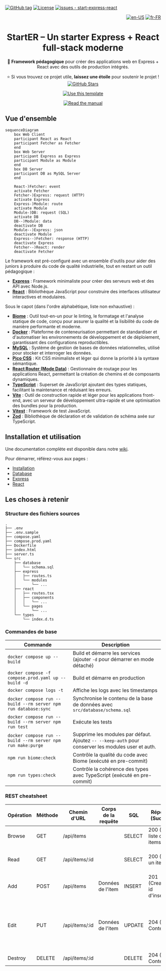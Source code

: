 [![GitHub tag](https://img.shields.io/github/tag/rocambille/start-express-react?include_prereleases=&sort=semver&color=white)](https://github.com/rocambille/start-express-react/tags/)
[![License](https://img.shields.io/badge/license-MIT-white)](https://github.com/rocambille/start-express-react/blob/main/LICENSE.md)
[![issues - start-express-react](https://img.shields.io/github/issues/rocambille/start-express-react)](https://github.com/rocambille/start-express-react/issues)

<div align="right">

[![en-US](https://img.shields.io/badge/lang-en--US-white.svg)](./README.en-US.md)
[![fr-FR](https://img.shields.io/badge/lang-fr--FR-green.svg)](./README.md)

</div>

<div align="center">

# StartER – Un starter Express + React full-stack moderne

🔧 **Framework pédagogique** pour créer des applications web en Express + React avec des outils de production intégrés.

⭐️ Si vous trouvez ce projet utile, **laissez une étoile** pour soutenir le projet ! [![GitHub Stars](https://img.shields.io/github/stars/rocambille/start-express-react.svg?style=social)](https://github.com/rocambille/start-express-react)

[![Use this template](https://img.shields.io/badge/Démarrer-Use_this_template-2ea44f?style=for-the-badge)](https://github.com/rocambille/start-express-react/generate)

[![Read the manual](https://img.shields.io/badge/Apprendre-Read_the_manual-blue?style=for-the-badge)](https://github.com/rocambille/start-express-react/wiki)

</div>

## Vue d'ensemble

```mermaid
sequenceDiagram
    box Web Client
    participant React as React
    participant Fetcher as Fetcher
    end
    box Web Server
    participant Express as Express
    participant Module as Module
    end
    box DB Server
    participant DB as MySQL Server
    end

    React-)Fetcher: event
    activate Fetcher
    Fetcher-)Express: request (HTTP)
    activate Express
    Express-)Module: route
    activate Module
    Module-)DB: request (SQL)
    activate DB
    DB--)Module: data
    deactivate DB
    Module--)Express: json
    deactivate Module
    Express--)Fetcher: response (HTTP)
    deactivate Express
    Fetcher--)React: render
    deactivate Fetcher
```

Le framework est pré-configuré avec un ensemble d'outils pour aider des juniors à produire du code de qualité industrielle, tout en restant un outil pédagogique :

- [**Express**](https://expressjs.com/) : Framework minimaliste pour créer des serveurs web et des API avec Node.js.  
- [**React**](https://react.dev/learn) : Bibliothèque JavaScript pour construire des interfaces utilisateur interactives et modulaires.  

Sous le capot (dans l'ordre alphabétique, liste non exhaustive) :

- [**Biome**](https://biomejs.dev/) : Outil tout-en-un pour le linting, le formatage et l'analyse statique de code, conçu pour assurer la qualité et la lisibilité du code de manière performante et moderne.  
- [**Docker**](https://docs.docker.com/) : Plateforme de conteneurisation permettant de standardiser et d'automatiser les environnements de développement et de déploiement, garantissant des configurations reproductibles.  
- [**MySQL**](https://dev.mysql.com/doc/refman/8.4/en/) : Système de gestion de bases de données relationnelles, utilisé pour stocker et interroger les données.  
- [**Pico CSS**](https://picocss.com/) : Kit CSS minimaliste et léger qui donne la priorité à la syntaxe sémantique.  
- [**React Router (Mode Data)**](https://reactrouter.com/home) : Gestionnaire de routage pour les applications React, permettant la création de chemins et de composants dynamiques.  
- [**TypeScript**](https://www.typescriptlang.org/) : Superset de JavaScript ajoutant des types statiques, facilitant la maintenance et réduisant les erreurs.  
- [**Vite**](https://vite.dev/guide/) : Outil de construction rapide et léger pour les applications front-end, avec un serveur de développement ultra-rapide et une optimisation des bundles pour la production.  
- [**Vitest**](https://vitest.dev/guide/) : Framework de test JavaScript.  
- [**Zod**](https://zod.dev/) : Bibliothèque de déclaration et de validation de schéma axée sur TypeScript.  

## Installation et utilisation

Une documentation complète est disponible dans notre [wiki](https://github.com/rocambille/start-express-react/wiki).

Pour démarrer, référez-vous aux pages :

* [Installation](https://github.com/rocambille/start-express-react/wiki/Installation)
* [Database](https://github.com/rocambille/start-express-react/wiki/Database)
* [Express](https://github.com/rocambille/start-express-react/wiki/Express)
* [React](https://github.com/rocambille/start-express-react/wiki/React)

## Les choses à retenir

### Structure des fichiers sources

```
.
├── .env
├── .env.sample
├── compose.yaml
├── compose.prod.yaml
├── Dockerfile
├── index.html
├── server.ts
└── src
    ├── database
    │   └── schema.sql
    ├── express
    │   ├── routes.ts
    │   └── modules
    │       └── ...
    ├── react
    │   ├── routes.tsx
    │   ├── components
    │   │   └── ...
    │   └── pages
    │       └── ...
    └── types
        └── index.d.ts
```

### Commandes de base

| Commande                                                          | Description                                                                 |
|-------------------------------------------------------------------|-----------------------------------------------------------------------------|
| `docker compose up --build`                                       | Build et démarre les services (ajouter `-d` pour démarrer en mode détaché)  |
| `docker compose -f compose.prod.yaml up --build -d`               | Build et démarre en production                                              |
| `docker compose logs -t`                                          | Affiche les logs avec les timestamps                                        |
| `docker compose run --build --rm server npm run database:sync`    | Synchronise le contenu de la base de données avec `src/database/schema.sql` |
| `docker compose run --build --rm server npm run test`             | Exécute les tests                                                           |
| `docker compose run --build --rm server npm run make:purge`       | Supprime les modules par défaut. Ajoutez `-- --keep-auth` pour conserver les modules user et auth. |
| `npm run biome:check`                                             | Contrôle la qualité du code avec Biome (exécuté en pre-commit)              |
| `npm run types:check`                                             | Contrôle la cohérence des types avec TypeScript (exécuté en pre-commit)     |

### REST cheatsheet

| Opération | Méthode | Chemin d'URL    | Corps de la requête | SQL     | Réponse (Succès)                | Réponse (Erreur)                                                        |
|-----------|---------|-----------------|---------------------|---------|---------------------------------|-------------------------------------------------------------------------|
| Browse    | GET     | /api/items      |                     | SELECT  | 200 (OK), liste des items.      |                                                                         |
| Read      | GET     | /api/items/:id  |                     | SELECT  | 200 (OK), un item.              | 404 (Not Found), si id invalide.                                        |
| Add       | POST    | /api/items      | Données de l'item   | INSERT  | 201 (Created), id d'insertion.  | 400 (Bad Request), si corps invalide.                                   |
| Edit      | PUT     | /api/items/:id  | Données de l'item   | UPDATE  | 204 (No Content).               | 400 (Bad Request), si corps invalide. 404 (Not Found), si id invalide.  |
| Destroy   | DELETE  | /api/items/:id  |                     | DELETE  | 204 (No Content).               |                                                                         |
